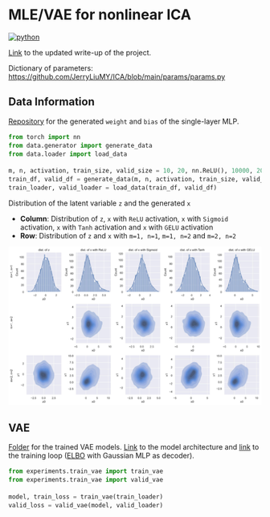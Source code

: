 # MLE/VAE for nonlinear ICA
<p>
    <a href="https://www.python.org/">
    <img src="https://img.shields.io/badge/python-v3-brightgreen.svg" alt="python"></a> &nbsp;
</p>

<a href="./__resources__/ICA/main.pdf" target="_blank">Link</a> to the updated write-up of the project.

Dictionary of parameters: https://github.com/JerryLiuMY/ICA/blob/main/params/params.py

## Data Information
<a href="https://drive.google.com/drive/folders/1Uep9CpOhQor72GXVWeb7ax2kO7O7wFco?usp=sharing" target="_blank">Repository</a> for the generated `weight` and `bias` of the single-layer MLP.

```python
from torch import nn
from data.generator import generate_data
from data.loader import load_data

m, n, activation, train_size, valid_size = 10, 20, nn.ReLU(), 10000, 2000
train_df, valid_df = generate_data(m, n, activation, train_size, valid_size)
train_loader, valid_loader = load_data(train_df, valid_df)
```

Distribution of the latent variable `z` and the generated `x`
- **Column**: Distribution of `z`, `x` with `ReLU` activation, `x` with `Sigmoid` activation, `x` with `Tanh` activation and `x` with `GELU` activation
- **Row**: Distribution of `z` and `x` with `m=1, n=1`, `m=1, n=2` and `m=2, n=2`

![alt text](./__resources__/data_dist.jpg?raw=true "Title")

## VAE
<a href="https://drive.google.com/drive/folders/1HNsTgwhNfs60Dx9ef7eQuOsU6ftaono8?usp=sharing">Folder</a> for the trained VAE models. <a href="./models/vae.py">Link</a> to the model architecture and <a href="./experiments/train_vae.py">link</a> to the training loop (<a href="https://github.com/JerryLiuMY/ICA/blob/955ad3fc26c19cfb9b6da82a528254e3094cbca2/experiments/train_vae.py#L88">ELBO</a> with Gaussian MLP as decoder).

```python
from experiments.train_vae import train_vae
from experiments.train_vae import valid_vae

model, train_loss = train_vae(train_loader)
valid_loss = valid_vae(model, valid_loader)
```

